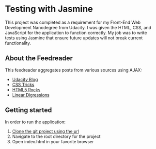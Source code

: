 # Testing with Jasmine

This project was completed as a requirement for my Front-End Web Development Nanodegree from Udacity. I was given the HTML, CSS, and JavaScript for the application to function correctly. My job was to write tests using Jasmine that ensure future updates will not break current functionality.

## About the Feedreader

This feedreader aggregates posts from various sources using AJAX:
* [Udacity Blog](http://blog.udacity.com/feed)
* [CSS Tricks](http://feeds.feedburner.com/CssTricks)
* [HTML5 Rocks](http://feeds.feedburner.com/html5rocks)
* [Linear Digressions](http://feeds.feedburner.com/udacity-linear-digressions)

## Getting started

In order to run the application:
1. [Clone the git project using the url](https://github.com/grantiverson/feedreader.git)
2. Navigate to the root directory for the project
3. Open index.html in your favorite browser
